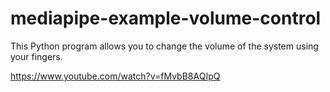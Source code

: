 # mediapipe-example-volume-control
This Python program allows you to change the volume of the system using your fingers.

https://www.youtube.com/watch?v=fMvbB8AQIpQ
